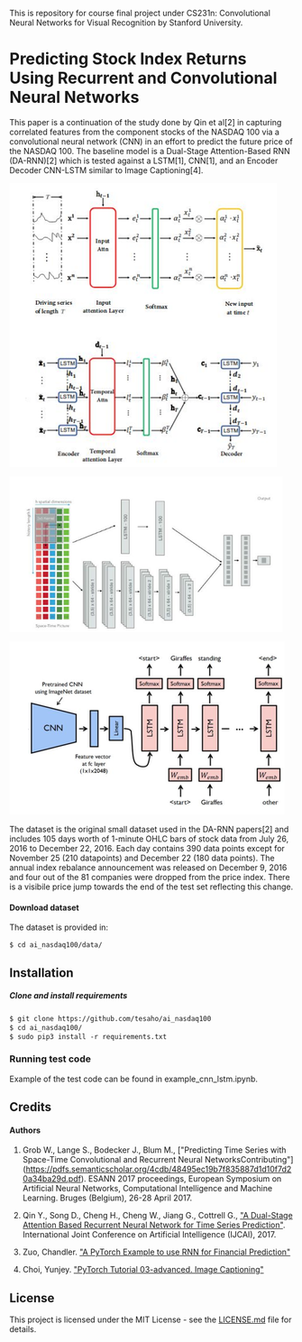 This is repository for course final project under CS231n: Convolutional Neural Networks for Visual Recognition by Stanford University. 

# Predicting Stock Index Returns Using Recurrent and Convolutional Neural Networks

This paper is a continuation of the study done by Qin et al[2] in capturing correlated features from the component stocks of the NASDAQ 100 via a convolutional neural network (CNN) in an effort to predict the future price of the NASDAQ 100.  The baseline model is a Dual-Stage Attention-Based RNN (DA-RNN)[2] which is tested against a LSTM[1], CNN[1], and an Encoder Decoder CNN-LSTM similar to Image Captioning[4]. 

![DA-RNN](pictures/darnn.png)

![ST-RNN](pictures/st-rnn.png)

![CNN-LSTM](pictures/image_captioning.png)

The dataset is the original small dataset used in the DA-RNN papers[2] and includes 105 days worth of 1-minute OHLC bars of stock data from July 26, 2016 to December 22, 2016.  Each day contains 390 data points except for November 25 (210 datapoints) and December 22 (180 data points).  The annual index rebalance announcement was released on December 9, 2016 and four out of the 81 companies were dropped from the price index.  There is a visibile price jump towards the end of the test set reflecting this change.

#### Download dataset

The dataset is provided in:

    $ cd ai_nasdaq100/data/


## Installation
##### Clone and install requirements
    $ git clone https://github.com/tesaho/ai_nasdaq100
    $ cd ai_nasdaq100/
    $ sudo pip3 install -r requirements.txt

### Running test code

Example of the test code can be found in example_cnn_lstm.ipynb.


## Credits
#### Authors

1) Grob W., Lange S., Bodecker J., Blum M., ["Predicting Time Series with Space-Time Convolutional and Recurrent Neural NetworksContributing"] (https://pdfs.semanticscholar.org/4cdb/48495ec19b7f835887d1d10f7d20a34ba29d.pdf).  ESANN 2017 proceedings, European Symposium on Artificial Neural Networks, Computational Intelligence and Machine Learning. Bruges (Belgium), 26-28 April 2017. 

2) Qin Y., Song D., Cheng H., Cheng W., Jiang G., Cottrell G., ["A Dual-Stage Attention Based Recurrent Neural Network for Time Series Prediction"](https://arxiv.org/pdf/1704.02971.pdf).  International Joint Conference on Artificial Intelligence (IJCAI), 2017.

3) Zuo, Chandler.  ["A PyTorch Example to use RNN for Financial Prediction"](https://github.com/chandlerzuo/chandlerzuo.github.io/tree/master/codes/da_rnn)

4) Choi, Yunjey.  ["PyTorch Tutorial 03-advanced. Image Captioning"](https://github.com/yunjey/pytorch-tutorial/blob/master/tutorials/03-advanced/image_captioning/model.py)

## License

This project is licensed under the MIT License - see the [LICENSE.md](LICENSE.md) file for details.



